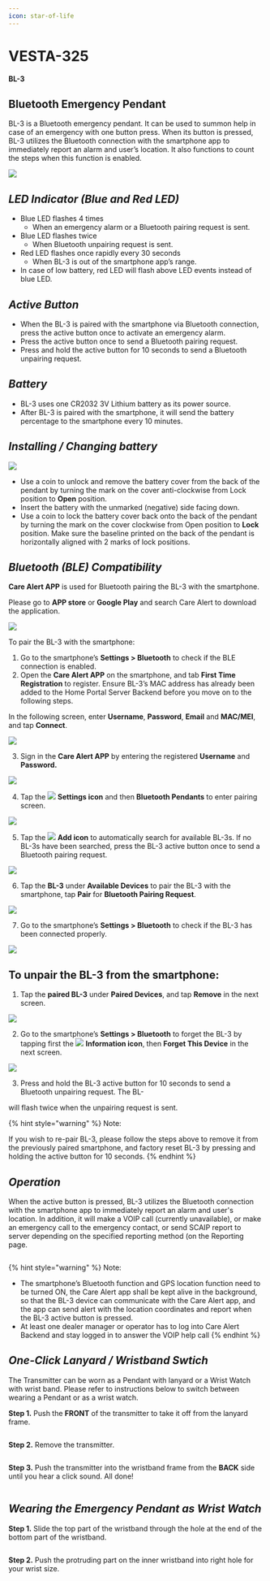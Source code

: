 ```yaml
---
icon: star-of-life
---
```


# VESTA-325

**BL-3**

## **Bluetooth Emergency Pendant**&#x20;

BL-3 is a Bluetooth emergency pendant. It can be used to summon help in case of an emergency with one button press. When its button is pressed, BL-3 utilizes the Bluetooth connection with the smartphone app to immediately report an alarm and user’s location. It also functions to count the steps when this function is enabled.

![](<.gitbook/assets/1 (86).png>)

## _**LED Indicator (Blue and Red LED)**_

* Blue LED flashes 4 times
  * When an emergency alarm or a Bluetooth pairing request is sent.
* Blue LED flashes twice
  * When Bluetooth unpairing request is sent.
* Red LED flashes once rapidly every 30 seconds
  * When BL-3 is out of the smartphone app’s range.
* In case of low battery, red LED will flash above LED events instead of blue LED.

## _**Active Button**_

* When the BL-3 is paired with the smartphone via Bluetooth connection, press the active button once to activate an emergency alarm.
* Press the active button once to send a Bluetooth pairing request.
* Press and hold the active button for 10 seconds to send a Bluetooth unpairing request.

## _**Battery**_

* BL-3 uses one CR2032 3V Lithium battery as its power source.
* After BL-3 is paired with the smartphone, it will send the battery percentage to the smartphone every 10 minutes.

## _**Installing / Changing battery**_

![](<.gitbook/assets/5 (98).png>)

* Use a coin to unlock and remove the battery cover from the back of the pendant by turning the mark on the cover anti-clockwise from Lock position to **Open** position.
* Insert the battery with the unmarked (negative) side facing down.
* Use a coin to lock the battery cover back onto the back of the pendant by turning the mark on the cover clockwise from Open position to **Lock** position. Make sure the baseline printed on the back of the pendant is horizontally aligned with 2 marks of lock positions.

## _**Bluetooth (BLE) Compatibility**_

**Care Alert APP** is used for Bluetooth pairing the BL-3 with the smartphone.

Please go to **APP store** or **Google Play** and search Care Alert to download the application.

![](<.gitbook/assets/7 (58).jpeg>)

To pair the BL-3 with the smartphone:

1. Go to the smartphone’s **Settings > Bluetooth** to check if the BLE connection is enabled.
2. Open the **Care Alert APP** on the smartphone, and tab **First Time Registration** to register. Ensure BL-3’s MAC address has already been added to the Home Portal Server Backend before you move on to the following steps.

In the following screen, enter **Username**, **Password**, **Email** and **MAC/MEI**, and tap **Connect**.

![](<.gitbook/assets/8 (70).png>)

3. Sign in the **Care Alert APP** by entering the registered **Username** and **Password.**

![](<.gitbook/assets/9 (68).png>)

4. Tap the ![](<.gitbook/assets/10 (28).jpeg>) **Settings icon** and then **Bluetooth Pendants** to enter pairing screen.

![](<.gitbook/assets/11 (54).png>)

5. Tap the ![](<.gitbook/assets/12 (30).jpeg>) **Add icon** to automatically search for available BL-3s. If no BL-3s have been searched, press the BL-3 active button once to send a Bluetooth pairing request.

![](<.gitbook/assets/13 (45).png>)

6. Tap the **BL-3** under **Available Devices** to pair the BL-3 with the smartphone, tap **Pair** for **Bluetooth Pairing Request**.

![](<.gitbook/assets/14 (44).png>)

7. Go to the smartphone’s **Settings > Bluetooth** to check if the BL-3 has been connected properly.

![](<.gitbook/assets/15 (44).png>)

## To unpair the BL-3 from the smartphone:

1. Tap the **paired BL-3** under **Paired Devices**, and tap **Remove** in the next screen.

![](<.gitbook/assets/16 (46).png>)

2. Go to the smartphone’s **Settings > Bluetooth** to forget the BL-3 by tapping first the ![](<.gitbook/assets/17 (22).jpeg>) **Information icon**, then **Forget This Device** in the next screen.

![](<.gitbook/assets/18 (39).png>)

3. Press and hold the BL-3 active button for 10 seconds to send a Bluetooth unpairing request. The BL-

will flash twice when the unpairing request is sent.

{% hint style="warning" %}
Note:&#x20;

If you wish to re-pair BL-3, please follow the steps above to remove it from the previously paired smartphone, and factory reset BL-3 by pressing and holding the active button for 10 seconds.
{% endhint %}

## _**Operation**_

When the active button is pressed, BL-3 utilizes the Bluetooth connection with the smartphone app to immediately report an alarm and user's location. In addition, it will make a VOIP call (currently unavailable), or make an emergency call to the emergency contact, or send SCAIP report to server depending on the specified reporting method (on the Reporting page.

<figure><img src=".gitbook/assets/10 (1) (1) (1) (1) (1).png" alt=""><figcaption></figcaption></figure>

{% hint style="warning" %}
Note:

* The smartphone’s Bluetooth function and GPS location function need to be turned ON, the Care Alert app shall be kept alive in the background, so that the BL-3 device can communicate with the Care Alert app, and the app can send alert with the location coordinates and report when the BL-3 active button is pressed.
* At least one dealer manager or operator has to log into Care Alert Backend and stay logged in to answer the VOIP help call
{% endhint %}

## _**One-Click Lanyard / Wristband Swtich**_

The Transmitter can be worn as a Pendant with lanyard or a Wrist Watch with wrist band. Please refer to instructions below to switch between wearing a Pendant or as a wrist watch.

**Step 1.** Push the **FRONT** of the transmitter to take it off from the lanyard frame.

<figure><img src=".gitbook/assets/10 (2) (1) (1) (1).png" alt=""><figcaption></figcaption></figure>

**Step 2.** Remove the transmitter.

<figure><img src=".gitbook/assets/11 (1) (1) (1) (1).png" alt=""><figcaption></figcaption></figure>

**Step 3.** Push the transmitter into the wristband frame from the **BACK** side until you hear a click sound. All done!

<figure><img src=".gitbook/assets/12 (1) (1).png" alt=""><figcaption></figcaption></figure>

## _**Wearing the Emergency Pendant as Wrist Watch**_

**Step 1.** Slide the top part of the wristband through the hole at the end of the bottom part of the wristband.

<figure><img src=".gitbook/assets/10 (3) (1) (1).png" alt=""><figcaption></figcaption></figure>

**Step 2.** Push the protruding part on the inner wristband into right hole for your wrist size.

<figure><img src=".gitbook/assets/11 (1) (1) (1) (1) (1).png" alt=""><figcaption></figcaption></figure>
